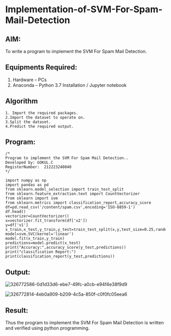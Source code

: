 # Implementation-of-SVM-For-Spam-Mail-Detection

## AIM:
To write a program to implement the SVM For Spam Mail Detection.

## Equipments Required:
1. Hardware – PCs
2. Anaconda – Python 3.7 Installation / Jupyter notebook

## Algorithm
```
1. Import the required packages.
2.Import the dataset to operate on.
3.Split the dataset.
4.Predict the required output.
```

## Program:
```
/*
Program to implement the SVM For Spam Mail Detection..
Developed by: GOKUL.C
RegisterNumber:  212223240040
*/
```

```
import numpy as np
import pandas as pd
from sklearn.model_selection import train_test_split
from sklearn.feature_extraction.text import CountVectorizer
from sklearn import svm
from sklearn.metrics import classification_report,accuracy_score
df=pd.read_csv('/content/spam.csv',encoding='ISO-8859-1')
df.head()
vectorizer=CountVectorizer()
x=vectorizer.fit_transform(df['v2'])
y=df['v1']
x_train,x_test,y_train,y_test=train_test_split(x,y,test_size=0.25,random_state=42)
model=svm.SVC(kernel='linear')
model.fit(x_train,y_train)
predictions=model.predict(x_test)
print("Accuracy:",accuracy_score(y_test,predictions))
print("classification Report:")
print(classification_report(y_test,predictions))
```

## Output:
![326772586-0d1d33d6-ebe7-49fc-a0cb-e94f4e38f9d9](https://github.com/Gokul1410/Implementation-of-SVM-For-Spam-Mail-Detection/assets/153058321/f495f8bc-a14c-410d-83aa-6645a10dfd74)

![326772814-4eb0a909-b209-4c5a-850f-c0f0fc05eea6](https://github.com/Gokul1410/Implementation-of-SVM-For-Spam-Mail-Detection/assets/153058321/5d1f0f14-93fd-44f2-9bba-e33129aec0be)


## Result:
Thus the program to implement the SVM For Spam Mail Detection is written and verified using python programming.
